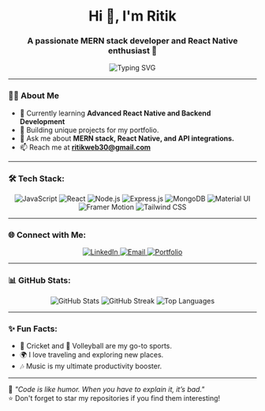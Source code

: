 <h1 align="center">Hi 👋, I'm Ritik</h1>
<h3 align="center">A passionate MERN stack developer and React Native enthusiast 🚀</h3>

<p align="center">
  <img src="https://readme-typing-svg.herokuapp.com?font=Fira+Code&size=22&pause=1000&color=F7AB0A&center=true&vCenter=true&width=500&lines=Welcome+to+my+GitHub+profile!+;MERN+Stack+Developer;React+Native+Enthusiast;Open+to+Exciting+Opportunities" alt="Typing SVG" />
</p>

---

### 👨‍💻 About Me
- 🌱 Currently learning **Advanced React Native and Backend Development**  
- 💼 Building unique projects for my portfolio.  
- 💬 Ask me about **MERN stack, React Native, and API integrations.**  
- 📫 Reach me at **ritikweb30@gmail.com**  

---

### 🛠️ Tech Stack:
<div align="center">
  <img src="https://img.shields.io/badge/JavaScript-000?style=for-the-badge&logo=javascript&logoColor=F7DF1E" alt="JavaScript"/>
  <img src="https://img.shields.io/badge/React-000?style=for-the-badge&logo=react&logoColor=61DAFB" alt="React"/>
  <img src="https://img.shields.io/badge/Node.js-000?style=for-the-badge&logo=node.js&logoColor=339933" alt="Node.js"/>
  <img src="https://img.shields.io/badge/Express.js-000?style=for-the-badge&logo=express&logoColor=white" alt="Express.js"/>
  <img src="https://img.shields.io/badge/MongoDB-000?style=for-the-badge&logo=mongodb&logoColor=47A248" alt="MongoDB"/>
  <img src="https://img.shields.io/badge/Material%20UI-000?style=for-the-badge&logo=mui&logoColor=007FFF" alt="Material UI"/>
  <img src="https://img.shields.io/badge/Framer%20Motion-000?style=for-the-badge&logo=framer&logoColor=white" alt="Framer Motion"/>
  <img src="https://img.shields.io/badge/TailwindCSS-000?style=for-the-badge&logo=tailwindcss&logoColor=06B6D4" alt="Tailwind CSS"/>
</div>

---

### 🌐 Connect with Me:
<div align="center">
  <a href="https://www.linkedin.com/in/ritik-03b8aa288" target="_blank">
    <img src="https://img.shields.io/badge/LinkedIn-000?style=for-the-badge&logo=linkedin&logoColor=0077B5" alt="LinkedIn"/>
  </a>
  <a href="mailto:ritikweb30@gmail.com" target="_blank">
    <img src="https://img.shields.io/badge/Email-000?style=for-the-badge&logo=gmail&logoColor=EA4335" alt="Email"/>
  </a>
  <a href="https://ritik-web.netlify.app" target="_blank">
    <img src="https://img.shields.io/badge/Portfolio-000?style=for-the-badge&logo=google-chrome&logoColor=4285F4" alt="Portfolio"/>
  </a>
</div>

---

### 📊 GitHub Stats:
<div align="center">
  <img src="https://github-readme-stats.vercel.app/api?username=ritik-web&show_icons=true&theme=radical" alt="GitHub Stats" />
  <img src="https://github-readme-streak-stats.herokuapp.com/?user=ritik-web&theme=radical" alt="GitHub Streak" />
  <img src="https://github-readme-stats.vercel.app/api/top-langs/?username=ritik-web&layout=compact&theme=radical" alt="Top Languages" />
</div>

---

### ✨ Fun Facts:
- 🏏 Cricket and 🏐 Volleyball are my go-to sports.  
- 🌍 I love traveling and exploring new places.  
- 🎶 Music is my ultimate productivity booster.  

---

💖 *"Code is like humor. When you have to explain it, it’s bad."*  
⭐ Don't forget to star my repositories if you find them interesting!

